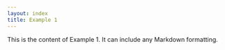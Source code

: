 ```yaml
---
layout: index
title: Example 1
---
```

This is the content of Example 1. It can include any Markdown formatting.
